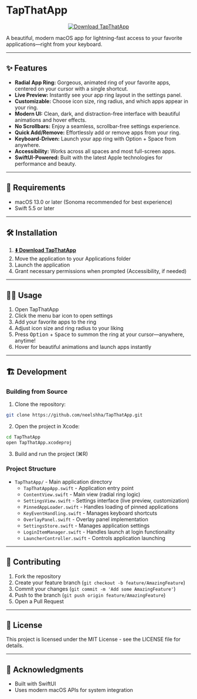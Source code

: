 # TapThatApp

<p align="center">
  <a href="https://github.com/neelshha/TapThatApp/raw/main/TapThatApp.app/Contents/MacOS/TapThatApp">
    <img src="https://img.shields.io/badge/Download%20TapThatApp-%20%E2%86%93%20-blueviolet?style=for-the-badge&logo=apple" alt="Download TapThatApp"/>
  </a>
</p>

A beautiful, modern macOS app for lightning-fast access to your favorite applications—right from your keyboard.

---

## ✨ Features

- **Radial App Ring:** Gorgeous, animated ring of your favorite apps, centered on your cursor with a single shortcut.
- **Live Preview:** Instantly see your app ring layout in the settings panel.
- **Customizable:** Choose icon size, ring radius, and which apps appear in your ring.
- **Modern UI:** Clean, dark, and distraction-free interface with beautiful animations and hover effects.
- **No Scrollbars:** Enjoy a seamless, scrollbar-free settings experience.
- **Quick Add/Remove:** Effortlessly add or remove apps from your ring.
- **Keyboard-Driven:** Launch your app ring with Option + Space from anywhere.
- **Accessibility:** Works across all spaces and most full-screen apps.
- **SwiftUI-Powered:** Built with the latest Apple technologies for performance and beauty.

---

## 🚀 Requirements

- macOS 13.0 or later (Sonoma recommended for best experience)
- Swift 5.5 or later

---

## 🛠️ Installation

1. **[⬇️ Download TapThatApp](https://github.com/neelshha/TapThatApp/raw/main/TapThatApp.app/Contents/MacOS/TapThatApp)**
2. Move the application to your Applications folder
3. Launch the application
4. Grant necessary permissions when prompted (Accessibility, if needed)

---

## 🧑‍💻 Usage

1. Open TapThatApp
2. Click the menu bar icon to open settings
3. Add your favorite apps to the ring
4. Adjust icon size and ring radius to your liking
5. Press <kbd>Option</kbd> + <kbd>Space</kbd> to summon the ring at your cursor—anywhere, anytime!
6. Hover for beautiful animations and launch apps instantly

---

## 🏗️ Development

### Building from Source

1. Clone the repository:
```bash
git clone https://github.com/neelshha/TapThatApp.git
```
2. Open the project in Xcode:
```bash
cd TapThatApp
open TapThatApp.xcodeproj
```
3. Build and run the project (⌘R)

### Project Structure
- `TapThatApp/` - Main application directory
  - `TapThatAppApp.swift` - Application entry point
  - `ContentView.swift` - Main view (radial ring logic)
  - `SettingsView.swift` - Settings interface (live preview, customization)
  - `PinnedAppLoader.swift` - Handles loading of pinned applications
  - `KeyEventHandling.swift` - Manages keyboard shortcuts
  - `OverlayPanel.swift` - Overlay panel implementation
  - `SettingsStore.swift` - Manages application settings
  - `LoginItemManager.swift` - Handles launch at login functionality
  - `LauncherController.swift` - Controls application launching

---

## 🤝 Contributing

1. Fork the repository
2. Create your feature branch (`git checkout -b feature/AmazingFeature`)
3. Commit your changes (`git commit -m 'Add some AmazingFeature'`)
4. Push to the branch (`git push origin feature/AmazingFeature`)
5. Open a Pull Request

---

## 📄 License

This project is licensed under the MIT License - see the LICENSE file for details.

---

## 🙏 Acknowledgments

- Built with SwiftUI
- Uses modern macOS APIs for system integration 